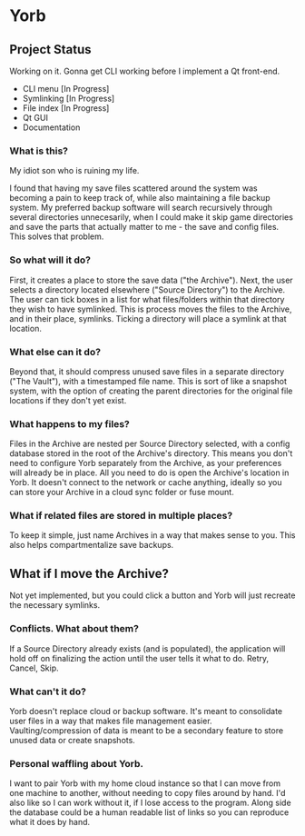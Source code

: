 # Yorb
## Project Status
Working on it. Gonna get CLI working before I implement a Qt front-end.
- CLI menu [In Progress]
- Symlinking [In Progress]
- File index [In Progress]
- Qt GUI
- Documentation

### What is this?
My idiot son who is ruining my life.

I found that having my save files scattered around the system was becoming a pain to keep track of, while also maintaining a file backup system.
My preferred backup software will search recursively through several directories unnecesarily, when I could make it skip game directories and save the parts that actually matter to me - the save and config files. This solves that problem.

### So what will it do?
First, it creates a place to store the save data ("the Archive").
Next, the user selects a directory located elsewhere ("Source Directory") to the Archive.
The user can tick boxes in a list for what files/folders within that directory they wish to have symlinked.
This is process moves the files to the Archive, and in their place, symlinks.
Ticking a directory will place a symlink at that location.

### What else can it do?
Beyond that, it should compress unused save files in a separate directory ("The Vault"), with a timestamped file name.
This is sort of like a snapshot system, with the option of creating the parent directories for the original file locations if they don't yet exist.

### What happens to my files?
Files in the Archive are nested per Source Directory selected, with a config database stored in the root of the Archive's directory.
This means you don't need to configure Yorb separately from the Archive, as your preferences will already be in place. All you need to do is open the Archive's location in Yorb.
It doesn't connect to the network or cache anything, ideally so you can store your Archive in a cloud sync folder or fuse mount.

### What if related files are stored in multiple places?
To keep it simple, just name Archives in a way that makes sense to you. This also helps compartmentalize save backups.

## What if I move the Archive?
Not yet implemented, but you could click a button and Yorb will just recreate the necessary symlinks.

### Conflicts. What about them?
If a Source Directory already exists (and is populated), the application will hold off on finalizing the action until the user tells it what to do. Retry, Cancel, Skip.

### What can't it do?
Yorb doesn't replace cloud or backup software. It's meant to consolidate user files in a way that makes file management easier. Vaulting/compression of data is meant to be a secondary feature to store unused data or create snapshots.

### Personal waffling about Yorb.
I want to pair Yorb with my home cloud instance so that I can move from one machine to another, without needing to copy files around by hand.
I'd also like so I can work without it, if I lose access to the program. Along side the database could be a human readable list of links so you can reproduce what it does by hand.
